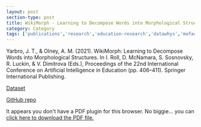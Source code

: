 ```yaml
---
layout: post
section-type: post
title: WikiMorph - Learning to Decompose Words into Morphological Structures
category: Category
tags: ['publications','research','education-research','datawhys','mofacts','ldi','braintrust','conference-short','discourse', 'nlp']
---
```


Yarbro, J. T., & Olney, A. M. (2021). WikiMorph: Learning to Decompose Words into Morphological Structures. In I. Roll, D. McNamara, S. Sosnovsky, R. Luckin, & V. Dimitrova (Eds.), Proceedings of the 22nd International Conference on Artificial Intelligence in Education (pp. 406–411). Springer International Publishing.

[Dataset](https://zenodo.org/record/5172857)

[GitHub repo](https://github.com/imjeffhi4/word-breakdown)

<object data="https://blogs.memphis.edu/aolney/files/2021/06/Yarbro2021-aied-wikimorph.pdf" type="application/pdf" width="100%" height="600px">
 
  <p>It appears you don't have a PDF plugin for this browser.
  No biggie... you can <a href="https://blogs.memphis.edu/aolney/files/2021/06/Yarbro2021-aied-wikimorph.pdf">click here to
  download the PDF file.</a></p>
  
</object>
